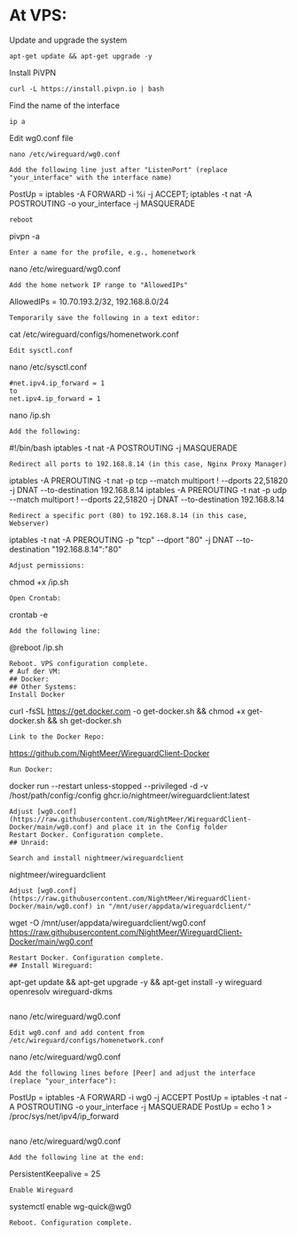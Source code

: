 # At VPS:

Update and upgrade the system
```
apt-get update && apt-get upgrade -y
```
Install PiVPN
```
curl -L https://install.pivpn.io | bash
```
Find the name of the interface
```
ip a
```
Edit wg0.conf file
```
nano /etc/wireguard/wg0.conf
```
```
Add the following line just after "ListenPort" (replace "your_interface" with the interface name)
```
PostUp = iptables -A FORWARD -i %i -j ACCEPT; iptables -t nat -A POSTROUTING -o your_interface -j MASQUERADE
```
reboot
```
pivpn -a
```
Enter a name for the profile, e.g., homenetwork
```
nano /etc/wireguard/wg0.conf
```
Add the home network IP range to "AllowedIPs"
```
AllowedIPs = 10.70.193.2/32, 192.168.8.0/24
```
Temporarily save the following in a text editor:
```
cat /etc/wireguard/configs/homenetwork.conf
```
Edit sysctl.conf
```
nano /etc/sysctl.conf
```
#net.ipv4.ip_forward = 1
to
net.ipv4.ip_forward = 1

```
nano /ip.sh
```
Add the following:
```
#!/bin/bash
iptables -t nat -A POSTROUTING -j MASQUERADE
```	
Redirect all ports to 192.168.8.14 (in this case, Nginx Proxy Manager)
```
iptables -A PREROUTING -t nat -p tcp --match multiport ! --dports 22,51820 -j DNAT --to-destination 192.168.8.14
iptables -A PREROUTING -t nat -p udp --match multiport ! --dports 22,51820 -j DNAT --to-destination 192.168.8.14
```
Redirect a specific port (80) to 192.168.8.14 (in this case, Webserver)
```
iptables -t nat -A PREROUTING -p "tcp" --dport "80" -j DNAT --to-destination "192.168.8.14":"80"
```
Adjust permissions:
```
chmod +x /ip.sh
```
Open Crontab:
```
crontab -e
```
Add the following line:
```
@reboot /ip.sh
```
Reboot. VPS configuration complete.
# Auf der VM:
## Docker:
## Other Systems:
Install Docker
```
curl -fsSL https://get.docker.com -o get-docker.sh && chmod +x get-docker.sh && sh get-docker.sh
```
Link to the Docker Repo:
```
https://github.com/NightMeer/WireguardClient-Docker  
```
Run Docker:
```
docker run --restart unless-stopped --privileged -d -v /host/path/config:/config ghcr.io/nightmeer/wireguardclient:latest
```
Adjust [wg0.conf](https://raw.githubusercontent.com/NightMeer/WireguardClient-Docker/main/wg0.conf) and place it in the Config folder
Restart Docker. Configuration complete.
## Unraid:

Search and install nightmeer/wireguardclient
```
nightmeer/wireguardclient
```
Adjust [wg0.conf](https://raw.githubusercontent.com/NightMeer/WireguardClient-Docker/main/wg0.conf) in "/mnt/user/appdata/wireguardclient/"
```
wget -O /mnt/user/appdata/wireguardclient/wg0.conf https://raw.githubusercontent.com/NightMeer/WireguardClient-Docker/main/wg0.conf
```
Restart Docker. Configuration complete.
## Install Wireguard:
```
apt-get update && apt-get upgrade -y && apt-get install -y wireguard openresolv wireguard-dkms
```
```
nano /etc/wireguard/wg0.conf
```
Edit wg0.conf and add content from /etc/wireguard/configs/homenetwork.conf

```
nano /etc/wireguard/wg0.conf
```
Add the following lines before [Peer] and adjust the interface (replace "your_interface"):
```
PostUp = iptables -A FORWARD -i wg0 -j ACCEPT
PostUp = iptables -t nat -A POSTROUTING -o your_interface -j MASQUERADE
PostUp = echo 1 > /proc/sys/net/ipv4/ip_forward
```
```
nano /etc/wireguard/wg0.conf
```
Add the following line at the end:
```
PersistentKeepalive = 25
```
Enable Wireguard
```
systemctl enable wg-quick@wg0
```
Reboot. Configuration complete.




